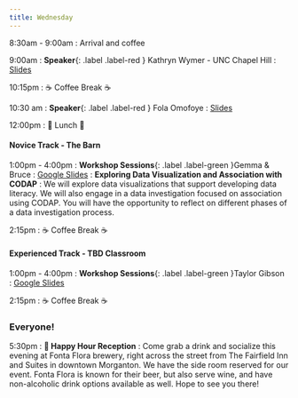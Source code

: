 ```yaml
---
title: Wednesday
---
```

8:30am - 9:00am
: Arrival and coffee

9:00am
: **Speaker**{: .label .label-red } Kathryn Wymer - UNC Chapel Hill
  : [Slides](#)

10:15pm
: ☕ Coffee Break ☕

10:30 am
: **Speaker**{: .label .label-red } Fola Omofoye
  : [Slides](#)

12:00pm
 : 🥘 Lunch 🥘

#### Novice Track - The Barn
1:00pm - 4:00pm
: **Workshop Sessions**{: .label .label-green }Gemma & Bruce
  : [Google Slides](#)
:  **Exploring Data Visualization and Association with CODAP**
: We will explore data visualizations that support developing data literacy. We will also engage in a data investigation focused on association using CODAP. You will have the opportunity to reflect on different phases of a data investigation process.

2:15pm
: ☕ Coffee Break ☕


#### Experienced Track - TBD Classroom
1:00pm - 4:00pm
: **Workshop Sessions**{: .label .label-green }Taylor Gibson
  : [Google Slides](#)
  
2:15pm
: ☕ Coffee Break ☕

### Everyone!
5:30pm
: **🍻 Happy Hour Reception**
: Come grab a drink and socialize this evening at Fonta Flora brewery, right across the street from The Fairfield Inn and Suites in downtown Morganton. We have the side room reserved for our event. Fonta Flora is known for their beer, but also serve wine, and have non-alcoholic drink options available as well. Hope to see you there!
